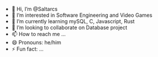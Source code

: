 - 👋 Hi, I’m @Saltarcs
- 👀 I’m interested in Software Engineering and Video Games
- 🌱 I’m currently learning mySQL, C, Javascript, Rust
- 💞️ I’m looking to collaborate on Database project
- 📫 How to reach me ...
- 😄 Pronouns: he/him
- ⚡ Fun fact: ...

<!---
Saltarcs/Saltarcs is a ✨ special ✨ repository because its `README.md` (this file) appears on your GitHub profile.
You can click the Preview link to take a look at your changes.
--->
